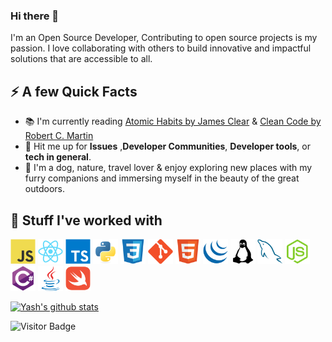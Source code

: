 ### Hi there 👋

I'm an Open Source Developer, Contributing to open source projects is my passion. I love collaborating with others to build innovative and impactful solutions that are accessible to all.


## ⚡️ A few Quick Facts
- 📚 I'm currently reading [Atomic Habits by James Clear](https://jamesclear.com/atomic-habits) & [Clean Code by Robert C. Martin](https://www.oreilly.com/library/view/clean-code-a/9780136083238/)
- 🎯 Hit me up for **Issues** ,**Developer Communities**, **Developer tools**, or **tech in general**.
- 🐶 I'm a dog, nature, travel lover &  enjoy exploring new places with my furry companions and immersing myself in the beauty of the great outdoors.


## 🚀 Stuff I've worked with 

<p align="left">
  <img src="https://raw.githubusercontent.com/devicons/devicon/master/icons/javascript/javascript-original.svg" alt="JavaScript" width="40" height="40" />
<img src="https://raw.githubusercontent.com/devicons/devicon/master/icons/react/react-original.svg" alt="React" width="40" height="40" />
<img src="https://raw.githubusercontent.com/devicons/devicon/master/icons/typescript/typescript-original.svg" alt="TypeScript" width="40" height="40" />
<img src="https://raw.githubusercontent.com/devicons/devicon/master/icons/python/python-original.svg" alt="Python" width="40" height="40" />
<img src="https://raw.githubusercontent.com/devicons/devicon/master/icons/css3/css3-original.svg" alt="CSS" width="40" height="40" />
<img src="https://raw.githubusercontent.com/devicons/devicon/master/icons/git/git-original.svg" alt="Git" width="40" height="40" />
<img src="https://raw.githubusercontent.com/devicons/devicon/master/icons/html5/html5-original.svg" alt="HTML5" width="40" height="40" />
<img src="https://raw.githubusercontent.com/devicons/devicon/master/icons/jquery/jquery-original.svg" alt="JQuery" width="40" height="40" />
<img src="https://raw.githubusercontent.com/devicons/devicon/master/icons/linux/linux-plain.svg" alt="Linux" width="40" height="40" />
<img src="https://raw.githubusercontent.com/devicons/devicon/master/icons/mysql/mysql-original.svg" alt="MySQL" width="40" height="40" />
<img src="https://raw.githubusercontent.com/devicons/devicon/master/icons/nodejs/nodejs-original.svg" alt="NodeJS" width="40" height="40" />
<img src="https://raw.githubusercontent.com/devicons/devicon/master/icons/csharp/csharp-original.svg" alt="CSHARP" width="40" height="40" />
<img src="https://raw.githubusercontent.com/devicons/devicon/master/icons/java/java-original.svg" alt="JAVA" width="40" height="40" />
<img src="https://raw.githubusercontent.com/devicons/devicon/master/icons/swift/swift-original.svg" alt="SWIFT" width="40" height="40" />
</p>


[![Yash's github stats](https://github-readme-stats.vercel.app/api?username=yshsaxena&count_private=true&show_icons=true&theme=vue)](https://github.com/yshsaxena)

![Visitor Badge](https://visitor-badge.laobi.icu/badge?page_id=yshsaxena) 
